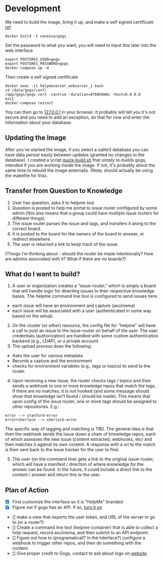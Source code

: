 # Development

We need to build the image, bring it up, and make a self signed certificate [ref](https://github.com/msis/docker-compose-nginx-gogs)

```
docker build -t vanessa/gogs .
```

Set the password to what you want, you will need to input this later into the web interface


```
export POSTGRES_USER=gogs 
export POSTGRES_PASSWORD=gogs 
docker-compose up -d
```

Then create a self signed certificate

```
docker exec -it helpmeserver_webserver_1 bash
cd /data/gogs/conf/
/app/gogs/gogs cert -ca=true -duration=8760h0m0s -host=0.0.0.0
exit
docker-compose restart
```

You can then go to [127.0.0.1](http://127.0.0.1) in your browser. It probably will tell you it's not secure and you need to add an exception, do that for now and enter the information about your database.

## Updating the Image
After you've started the image, if you select a sqlite3 database you can have data persist easily between updates (granted no changes to the database). I created a script [quick-build.sh](docker/quick-build.sh) that simply re-builds gogs, intended if you are working inside the image. If not, it's probably about the same time to rebuild the image externally. (Note, should actually be using the makefile for this).



## Transfer from Question to Knowledge

1. User has question, asks it to helpme tool
2. Question is posted to help me portal to issue router configured by some admin (this also means that a group could have multiple issue routers for different things).
3. The issue router parses the issue and tags, and transfers it along to the correct board.
4. It is posted to the board for the owners of the board to answer, or redirect elsewhere. 
5. The user is returned a link to keep track of the issue.

(Things I'm thinking about - should the router be made intentionally? How are admins associated with it? What if there are no boards?)

## What do I want to build?

1. A user or organization creates a "issue-router," which is simply a board that will handle logic for directing issues to their respective knowledge bases.  The helpme command line tool is configured to send issues here.
 - each issue will have an environment and capture (asciinema)
 - each issue will be associated with a user (authenticated in some way based on the setup)
2. On the cluster (or other) resource, the config file for "helpme" will have a call to post an issue to the issue-router on behalf of the user. The user credentials (authorization) are handled with some custom authentication backend (e.g., LDAP), or a private account.
3. The upload process does the following:
 - Asks the user for various metadata
 - Records a capture and the environment
 - checks for environment variables (e.g., tags or topics) to send to the router.
4. Upon receiving a new issue, the router checks tags / topics and then sends a webhook to one or more knowledge repos that match the tags. If there are no matches, it is not hooked (and some message should show that knowledge isn't found / should be made). This means that upon config of the issue router, one or more tags should be assigned to other repositories. E.g.:

 
```
error --> stanford-error
error+sherlock --> sherlock-error
```

The specific way of tagging and matching is TBD. The general idea is that then the webhook sends the issue down a chain of knowledge repos, each of which assesses the new issue (content extracted, webhooks, etc) and then matches it against its own content. A response with a uri to the match is then sent back to the issue tracker for the user to find.

5. The user (on the command line) gets a link to the original issue-router, which will have a manifest / direction of where knowledge for the answer can be found. In the future, it could include a direct link to the content / answer and return this to the user.

## Plan of Action

 - [x] First customize the interface so it is "HelpMe" branded
 - [x] Figure out if gogs has an API. If so, [turn it on](https://github.com/gogits/go-gogs-client/wiki)
 - [] make a view that exports the user token, and URL of the server to go to (or a router?)
 - [] Create a command line tool (helpme container) that is able to collect a help request, record asciinema, and then submit to an API endpoint.
 - [] Figure out how to (programaticall? In the interface?) configure a webhook to trigger other repos, and then do something with the content.
 - [] Give proper credit to Gogs, contact to ask about logo on [website](https://gogs.io).
